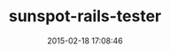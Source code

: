 ---
layout: post
title:  "sunspot-rails-tester"
repo:   "justinko/sunspot-rails-tester"
date:   2015-02-18 17:08:46
gemurl: https://github.com/justinko/sunspot-rails-tester
---